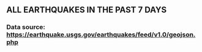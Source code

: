 ## ALL EARTHQUAKES IN THE PAST 7 DAYS

### Data source: https://earthquake.usgs.gov/earthquakes/feed/v1.0/geojson.php


